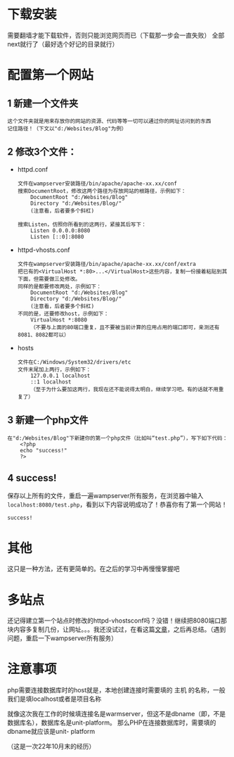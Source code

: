 # 下载安装
需要翻墙才能下载软件，否则只能浏览网页而已（下载那一步会一直失败）
全部next就行了（最好选个好记的目录就行）
# 配置第一个网站

## 1 新建一个文件夹
    这个文件夹就是用来存放你的网站的资源、代码等等一切可以通过你的网址访问到的东西
    记住路径！（下文以"d:/Websites/Blog"为例）

## 2 修改3个文件：
+ httpd.conf
    ```
    文件在wampserver安装路径/bin/apache/apache-xx.xx/conf
    搜索DocumentRoot，修改这两个路径为存放网站的根路径，示例如下：
        DocumentRoot "d:/Websites/Blog"
        Directory "d:/Websites/Blog/"
        (注意看，后者要多个斜杠)
        
    搜索Listen，仿照你所看到的这两行，紧接其后写下：
        Listen 0.0.0.0:8080
        Listen [::0]:8080
    ```
+ httpd-vhosts.conf
    ```
    文件在wampserver安装路径/bin/apache/apache-xx.xx/conf/extra
    把已有的<VirtualHost *:80>...</VirtualHost>这些内容，复制一份接着粘贴到其下面，但需要做三处修改。
    同样的是都要修改两处，示例如下：
        DocumentRoot "d:/Websites/Blog"
        Directory "d:/Websites/Blog/"
        (注意看，后者要多个斜杠)
    不同的是，还要修改host，示例如下：
        VirtualHost *:8080
        （不要与上面的80端口重复，且不要被当前计算的应用占用的端口即可，亲测还有8081、8082都可以）
    ```
+ hosts
    ```
    文件在C:/Windows/System32/drivers/etc
    文件末尾加上两行，示例如下：
        127.0.0.1 localhost
        ::1 localhost
        （至于为什么要加这两行，我现在还不能说得太明白，继续学习吧。有的话就不用重复了）
    ```
    
## 3 新建一个php文件
```
在"d:/Websites/Blog"下新建你的第一个php文件（比如叫“test.php”），写下如下代码：
    <?php
    echo "success!"
    ?>
```

## 4 success!
保存以上所有的文件，重启一遍wampserver所有服务，在浏览器中输入`localhost:8080/test.php`，看到以下内容说明成功了！恭喜你有了第一个网站！

```
success!
```

# 其他
这只是一种方法，还有更简单的。在之后的学习中再慢慢掌握吧

# 多站点

还记得建立第一个站点时修改的httpd-vhostsconf吗？没错！继续把8080端口那块内容多复制几份，让网址。。。我还没试过，在看这篇[文章](https://blog.csdn.net/baidu_41327283/article/details/82668757)，之后再总结。（遇到问题，重启一下wampserver所有服务）

# 注意事项
php需要连接数据库时的host就是，本地创建连接时需要填的 主机 的名称，一般我们是填localhost或者是项目名称

就像这次我在工作的时候填连接名是warmserver，但这不是dbname（即，不是数据库名），数据库名是unit-platform。 那么PHP在连接数据库时，需要填的dbname就应该是unit- platform

（这是一次22年10月末的经历）